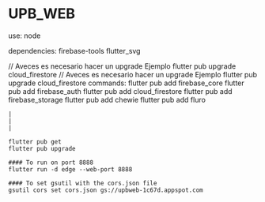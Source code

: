 # UPB_WEB
use:
    node

dependencies:
    firebase-tools
    flutter_svg

// Aveces es necesario hacer un upgrade 
Ejemplo flutter pub upgrade cloud_firestore
// Aveces es necesario hacer un upgrade 
Ejemplo flutter pub upgrade cloud_firestore
commands:
    flutter pub add firebase_core
    flutter pub add firebase_auth
    flutter pub add cloud_firestore
    flutter pub add firebase_storage
    flutter pub add chewie
    flutter pub add fluro

    |
    |
    |

    flutter pub get
    flutter pub upgrade
    
    #### To run on port 8888
    flutter run -d edge --web-port 8888

    #### To set gsutil with the cors.json file
    gsutil cors set cors.json gs://upbweb-1c67d.appspot.com